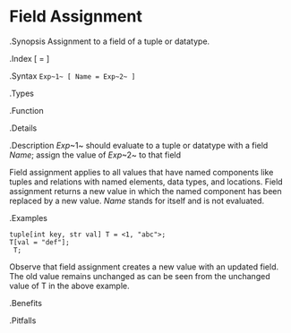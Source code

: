 # Field Assignment

.Synopsis
Assignment to a field of a tuple or datatype.

.Index
[ = ]

.Syntax
`Exp~1~ [ Name = Exp~2~ ]`

.Types

.Function

.Details

.Description
_Exp_~1~ should evaluate to a tuple or datatype with a field _Name_; assign the value of _Exp_~2~ to that field

Field assignment applies to all values that have named components like tuples and relations with named elements, data types, and locations. 
Field assignment returns a new value in which the named component has been replaced by a new value.
_Name_ stands for itself and is not evaluated.

.Examples
```rascal-shell
tuple[int key, str val] T = <1, "abc">;
T[val = "def"];
 T;
```

Observe that field assignment creates a new value with an updated field. The old value remains unchanged as can be seen from the unchanged value of T in the above example.

.Benefits

.Pitfalls

